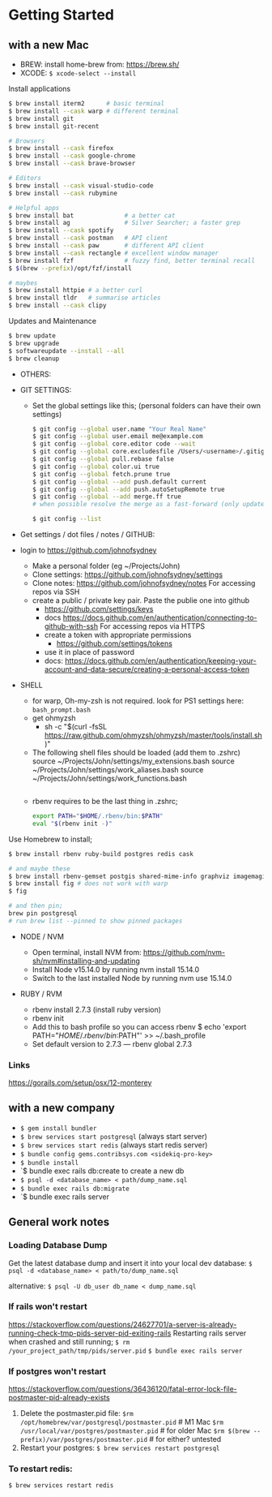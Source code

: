 # Getting Started

## with a new Mac
- BREW: install home-brew from: https://brew.sh/
- XCODE: `$ xcode-select --install`

Install applications
```sh
$ brew install iterm2      # basic terminal
$ brew install --cask warp # different terminal
$ brew install git
$ brew install git-recent

# Browsers
$ brew install --cask firefox
$ brew install --cask google-chrome
$ brew install --cask brave-browser

# Editors
$ brew install --cask visual-studio-code
$ brew install --cask rubymine

# Helpful apps
$ brew install bat              # a better cat
$ brew install ag               # Silver Searcher; a faster grep
$ brew install --cask spotify
$ brew install --cask postman   # API client
$ brew install --cask paw       # different API client
$ brew install --cask rectangle # excellent window manager
$ brew install fzf              # fuzzy find, better terminal recall
$ $(brew --prefix)/opt/fzf/install

# maybes
$ brew install httpie # a better curl
$ brew install tldr   # summarise articles
$ brew install --cask clipy

```

Updates and Maintenance
```sh
$ brew update
$ brew upgrade
$ softwareupdate --install --all
$ brew cleanup
```

- OTHERS:

- GIT SETTINGS:
  - Set the global settings like this; (personal folders can have their own settings)
    ```sh
    $ git config --global user.name "Your Real Name"
    $ git config --global user.email me@example.com
    $ git config --global core.editor code --wait
    $ git config --global core.excludesfile /Users/<username>/.gitignore_global
    $ git config --global pull.rebase false
    $ git config --global color.ui true
    $ git config --global fetch.prune true
    $ git config --global --add push.default current
    $ git config --global --add push.autoSetupRemote true
    $ git config --global --add merge.ff true
    # when possible resolve the merge as a fast-forward (only update the branch pointer to match the merged branch; do not create a merge commit)

    $ git config --list
    ```

- Get settings / dot files / notes / GITHUB:
- login to https://github.com/johnofsydney
  - Make a personal folder (eg ~/Projects/John)
  - Clone settings: https://github.com/johnofsydney/settings
  - Clone notes: https://github.com/johnofsydney/notes
  For accessing repos via SSH
  - create a public / private key pair. Paste the publie one into github
    - https://github.com/settings/keys
    - docs https://docs.github.com/en/authentication/connecting-to-github-with-ssh
  For accessing repos via HTTPS
    - create a token with appropriate permissions
      - https://github.com/settings/tokens
    - use it in place of password
    - docs: https://docs.github.com/en/authentication/keeping-your-account-and-data-secure/creating-a-personal-access-token

- SHELL
  - for warp, Oh-my-zsh is not required. look for PS1 settings here: `bash_prompt.bash`
  - get ohmyzsh
    - sh -c "$(curl -fsSL https://raw.github.com/ohmyzsh/ohmyzsh/master/tools/install.sh)"
  - The following shell files should be loaded (add them to .zshrc)
    source ~/Projects/John/settings/my_extensions.bash
    source ~/Projects/John/settings/work_aliases.bash
    source ~/Projects/John/settings/work_functions.bash
    ```
  - rbenv requires to be the last thing in .zshrc;
    ```sh
    export PATH="$HOME/.rbenv/bin:$PATH"
    eval "$(rbenv init -)"
    ```



Use Homebrew to install;
```sh
$ brew install rbenv ruby-build postgres redis cask

# and maybe these
$ brew install rbenv-gemset postgis shared-mime-info graphviz imagemagick
$ brew install fig # does not work with warp
$ fig

# and then pin;
brew pin postgresql
# run brew list --pinned to show pinned packages


```




- NODE / NVM
  - Open terminal, install NVM from: https://github.com/nvm-sh/nvm#installing-and-updating
  - Install Node v15.14.0 by running nvm install 15.14.0
  - Switch to the last installed Node by running nvm use 15.14.0

- RUBY / RVM
  - rbenv install 2.7.3 (install ruby version)
  - rbenv init
  - Add this to bash profile so you can access rbenv $ echo 'export PATH="$HOME/.rbenv/bin:$PATH"' >> ~/.bash_profile
  - Set default version to 2.7.3 — rbenv global 2.7.3


### Links
https://gorails.com/setup/osx/12-monterey


## with a new company

- `$ gem install bundler`
- `$ brew services start postgresql` (always start server)
- `$ brew services start redis` (always start redis server)
- `$ bundle config gems.contribsys.com <sidekiq-pro-key>`
- `$ bundle install`
- `$ bundle exec rails db:create to create a new db
- `$ psql -d <database_name> < path/dump_name.sql`
- `$ bundle exec rails db:migrate`
- `$ bundle exec rails server



## General work notes

### Loading Database Dump
Get the latest database dump and insert it into your local dev database:
`$ psql -d <database_name> < path/to/dump_name.sql`

alternative:
`$ psql -U db_user db_name < dump_name.sql`

### If rails won't restart
https://stackoverflow.com/questions/24627701/a-server-is-already-running-check-tmp-pids-server-pid-exiting-rails
Restarting rails server when crashed and still running;
`$ rm /your_project_path/tmp/pids/server.pid`
`$ bundle exec rails server`

### If postgres won't restart
https://stackoverflow.com/questions/36436120/fatal-error-lock-file-postmaster-pid-already-exists
1. Delete the postmaster.pid file:
  `$rm /opt/homebrew/var/postgresql/postmaster.pid`    # M1 Mac
  `$rm /usr/local/var/postgres/postmaster.pid`         # for older Mac
  `$rm $(brew --prefix)/var/postgres/postmaster.pid`   # for either? untested
2. Restart your postgres:
  `$ brew services restart postgresql`


### To restart redis:
  `$ brew services restart redis`

